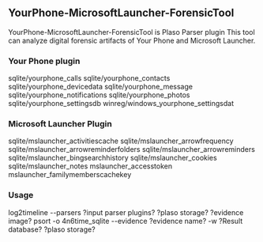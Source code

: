## YourPhone-MicrosoftLauncher-ForensicTool

YourPhone-MicrosoftLauncher-ForensicTool is Plaso Parser plugin
This tool can analyze digital forensic artifacts of Your Phone and Microsoft Launcher. 

### Your Phone plugin
sqlite/yourphone_calls
sqlite/yourphone_contacts
sqlite/yourphone_devicedata
sqlite/yourphone_message
sqlite/yourphone_notifications
sqlite/yourphone_photos
sqlite/yourphone_settingsdb
winreg/windows_yourphone_settingsdat

### Microsoft Launcher Plugin
sqlite/mslauncher_activitiescache
sqlite/mslauncher_arrowfrequency
sqlite/mslauncher_arrowreminderfolders
sqlite/mslauncher_arrowreminders
sqlite/mslauncher_bingsearchhistory
sqlite/mslauncher_cookies
sqlite/mslauncher_notes
mslauncher_accesstoken
mslauncher_familymemberscachekey

### Usage
log2timeline --parsers ?input parser plugins? ?plaso storage? ?evidence image?
psort -o 4n6time_sqlite --evidence ?evidence name? -w ?Result database? ?plaso storage?
